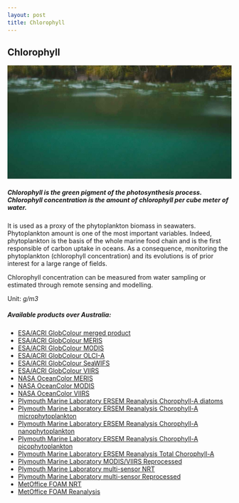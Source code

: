 ```yaml
---
layout: post
title: Chlorophyll
---
```


## Chlorophyll

![Chlorophyll](/assets/img/wales/big/chlorophyll.jpg)

##### Chlorophyll is the green pigment of the photosynthesis process. Chlorophyll concentration is the amount of chlorophyll per cube meter of water.

It is used as a proxy of the phytoplankton biomass in seawaters. Phytoplankton amount is one of the most important variables. Indeed, phytoplankton is the basis of the whole marine food chain and is the first responsible of carbon uptake in oceans. As a consequence, monitoring the phytoplankton (chlorophyll concentration) and its evolutions is of prior interest for a large range of fields.

Chlorophyll concentration can be measured from water sampling or estimated through remote sensing and modelling.

Unit: _g/m3_

##### Available products over Australia:

*   [ESA/ACRI GlobColour merged product](http://hermes.acri.fr/index.php?class=archive)
*   [ESA/ACRI GlobColour MERIS](http://hermes.acri.fr/index.php?class=archive)
*   [ESA/ACRI GlobColour MODIS](http://hermes.acri.fr/index.php?class=archive)
*   [ESA/ACRI GlobColour OLCI-A](http://hermes.acri.fr/index.php?class=archive)
*   [ESA/ACRI GlobColour SeaWIFS](http://hermes.acri.fr/index.php?class=archive)
*   [ESA/ACRI GlobColour VIIRS](http://hermes.acri.fr/index.php?class=archive)
*   [NASA OceanColor MERIS](https://oceandata.sci.gsfc.nasa.gov/)
*   [NASA OceanColor MODIS](https://oceandata.sci.gsfc.nasa.gov/)
*   [NASA OceanColor VIIRS](https://oceandata.sci.gsfc.nasa.gov/)
*   [Plymouth Marine Laboratory ERSEM Reanalysis Chorophyll-A diatoms](https://portal.ecosystem-modelling.pml.ac.uk/)
*   [Plymouth Marine Laboratory ERSEM Reanalysis Chorophyll-A microphytoplankton](https://portal.ecosystem-modelling.pml.ac.uk/)
*   [Plymouth Marine Laboratory ERSEM Reanalysis Chorophyll-A nanophytoplankton](https://portal.ecosystem-modelling.pml.ac.uk/)
*   [Plymouth Marine Laboratory ERSEM Reanalysis Chorophyll-A picophytoplankton](https://portal.ecosystem-modelling.pml.ac.uk/)
*   [Plymouth Marine Laboratory ERSEM Reanalysis Total Chorophyll-A](https://portal.ecosystem-modelling.pml.ac.uk/)
*   [Plymouth Marine Laboratory MODIS/VIIRS Reprocessed](http://marine.copernicus.eu/services-portfolio/access-to-products/?option=com_csw&view=details&product_id=OCEANCOLOUR_ATL_CHL_L3_REP_OBSERVATIONS_009_067)
*   [Plymouth Marine Laboratory multi-sensor NRT](http://marine.copernicus.eu/services-portfolio/access-to-products/?option=com_csw&view=details&product_id=OCEANCOLOUR_ATL_CHL_L4_NRT_OBSERVATIONS_009_090)
*   [Plymouth Marine Laboratory multi-sensor Reprocessed](http://marine.copernicus.eu/services-portfolio/access-to-products/?option=com_csw&view=details&product_id=OCEANCOLOUR_ATL_CHL_L4_REP_OBSERVATIONS_009_091)
*   [MetOffice FOAM NRT](http://marine.copernicus.eu/services-portfolio/access-to-products/?option=com_csw&view=details&product_id=NORTHWESTSHELF_ANALYSIS_FORECAST_BIO_004_002_b)
*   [MetOffice FOAM Reanalysis](http://marine.copernicus.eu/services-portfolio/access-to-products/?option=com_csw&view=details&product_id=NORTHWESTSHELF_REANALYSIS_BIO_004_011)
